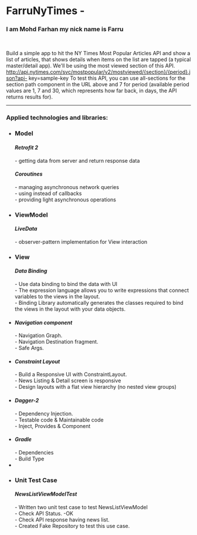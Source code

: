 
# FarruNyTimes -
<h3>I am Mohd Farhan my nick name is Farru</h3><br/>

Build a simple app to hit the NY Times Most Popular Articles API and show a list of articles, that shows details when items on the list are tapped (a typical master/detail app).  We'll be using the most viewed section of this API.  http://api.nytimes.com/svc/mostpopular/v2/mostviewed/{section}/{period}.json?api- key=sample-key To test this API, you can use all-sections for the section path component in the URL above and 7 for period (available period values are 1, 7 and 30, which represents how far back, in days, the API returns results for). 


<hr/>

<h3> Applied technologies and libraries: </h3>
<ul>
<li><h3>Model</h3>

<h4><i>Retrofit 2</i></h4> - getting data from server and return response data 
<h4><i>Coroutines</i></h4> 
   - managing asynchronous network queries<br/>
   - using instead of callbacks<br/>
   - providing light asynchronous operations
</li>	 
<li><h3>ViewModel</h3>
<h4><i>LiveData</i></h4> - observer-pattern implementation for View interaction
</li>

<li><h3>View</h3>
<h4><i>Data Binding</i></h4> 
       - Use data binding to bind the data with UI<br/>
       - The expression language allows you to write expressions that connect variables to the views in the layout.<br/>  
       - Binding Library automatically generates the classes required to bind the views in the layout with your data objects.<br/>
</li>

<li>
<h4><i>Navigation component</i></h4> 
       - Navigation Graph.<br/>
       - Navigation Destination fragment.<br/>  
       - Safe Args.<br/>
</li>

<li>
<h4><i>Constraint Layout</i></h4> 
       - Build a Responsive UI with ConstraintLayout.<br/>
       - News Listing & Detail screen is responsive<br/>  
       - Design layouts with a flat view hierarchy (no nested view groups)<br/>
</li>

<li>
<h4><i>Dagger-2</i></h4> 
       - Dependency Injection.<br/>
       - Testable code & Maintainable code<br/>  
       - Inject, Provides & Component<br/>
</li>

<li>
<h4><i>Gradle</i></h4> 
       - Dependencies<br/>
       - Build Type<br/>  
     
</li>
<li>

<li><h3>Unit Test Case</h3>
<h4><i>NewsListViewModelTest</i></h4> 
       - Written two unit test case to test NewsListViewModel<br/>
       - Check API Status. -OK<br/>  
       - Check API response having news list.<br/>
       - Created Fake Repository to test this use case.<br/>
</li>
</ul>



